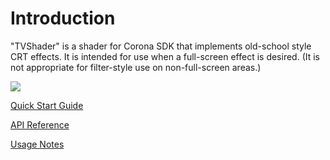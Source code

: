 # Introduction

"TVShader" is a shader for Corona SDK that implements old-school style CRT effects.  It is intended for use when a full-screen effect is desired.  (It is not appropriate for filter-style use on non-full-screen areas.)

![](tvshader_beachballdemo.jpg)

[Quick Start Guide](QuickStartGuide.md)

[API Reference](APIReference.md)

[Usage Notes](UsageNotes.md)

